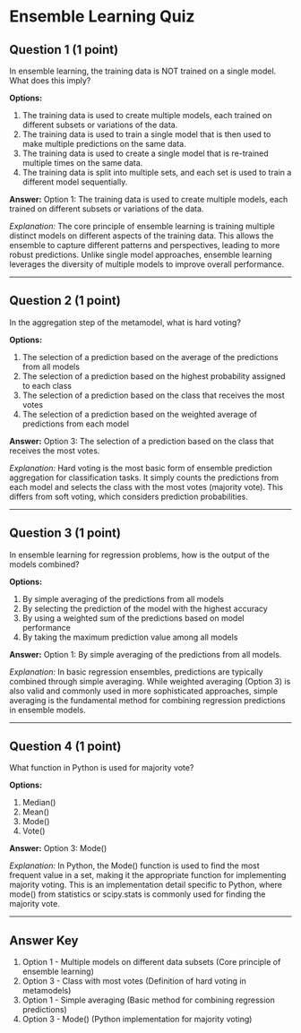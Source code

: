 # Ensemble Learning Quiz

## Question 1 (1 point)
In ensemble learning, the training data is NOT trained on a single model. What does this imply?

**Options:**
1. The training data is used to create multiple models, each trained on different subsets or variations of the data.
2. The training data is used to train a single model that is then used to make multiple predictions on the same data.
3. The training data is used to create a single model that is re-trained multiple times on the same data.
4. The training data is split into multiple sets, and each set is used to train a different model sequentially.

**Answer:** Option 1: The training data is used to create multiple models, each trained on different subsets or variations of the data.

*Explanation:* The core principle of ensemble learning is training multiple distinct models on different aspects of the training data. This allows the ensemble to capture different patterns and perspectives, leading to more robust predictions. Unlike single model approaches, ensemble learning leverages the diversity of multiple models to improve overall performance.

---

## Question 2 (1 point)
In the aggregation step of the metamodel, what is hard voting?

**Options:**
1. The selection of a prediction based on the average of the predictions from all models
2. The selection of a prediction based on the highest probability assigned to each class
3. The selection of a prediction based on the class that receives the most votes
4. The selection of a prediction based on the weighted average of predictions from each model

**Answer:** Option 3: The selection of a prediction based on the class that receives the most votes.

*Explanation:* Hard voting is the most basic form of ensemble prediction aggregation for classification tasks. It simply counts the predictions from each model and selects the class with the most votes (majority vote). This differs from soft voting, which considers prediction probabilities.

---

## Question 3 (1 point)
In ensemble learning for regression problems, how is the output of the models combined?

**Options:**
1. By simple averaging of the predictions from all models
2. By selecting the prediction of the model with the highest accuracy
3. By using a weighted sum of the predictions based on model performance
4. By taking the maximum prediction value among all models

**Answer:** Option 1: By simple averaging of the predictions from all models.

*Explanation:* In basic regression ensembles, predictions are typically combined through simple averaging. While weighted averaging (Option 3) is also valid and commonly used in more sophisticated approaches, simple averaging is the fundamental method for combining regression predictions in ensemble models.

---

## Question 4 (1 point)
What function in Python is used for majority vote?

**Options:**
1. Median()
2. Mean()
3. Mode()
4. Vote()

**Answer:** Option 3: Mode()

*Explanation:* In Python, the Mode() function is used to find the most frequent value in a set, making it the appropriate function for implementing majority voting. This is an implementation detail specific to Python, where mode() from statistics or scipy.stats is commonly used for finding the majority vote.

---

## Answer Key
1. Option 1 - Multiple models on different data subsets (Core principle of ensemble learning)
2. Option 3 - Class with most votes (Definition of hard voting in metamodels)
3. Option 1 - Simple averaging (Basic method for combining regression predictions)
4. Option 3 - Mode() (Python implementation for majority voting)
